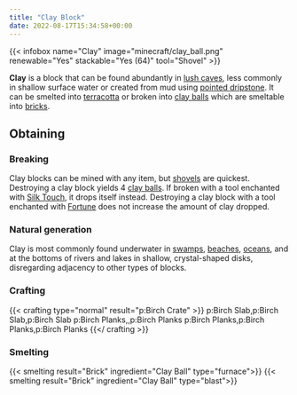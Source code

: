 ```yaml
---
title: "Clay Block"
date: 2022-08-17T15:34:58+00:00
---
```


{{< infobox name="Clay" image="minecraft/clay_ball.png" renewable="Yes" stackable="Yes (64)" tool="Shovel" >}}

**Clay** is a block that can be found abundantly in [lush caves](), less commonly in shallow surface water or created from mud using [pointed dripstone]().
It can be smelted into [terracotta]() or broken into [clay balls]() which are smeltable into [bricks]().

## Obtaining

### Breaking

Clay blocks can be mined with any item, but [shovels]() are quickest. Destroying a clay block yields 4 [clay balls]().
If broken with a tool enchanted with [Silk Touch](), it drops itself instead. Destroying a clay block with a tool enchanted with [Fortune]() does not increase the amount of clay dropped.

### Natural generation

Clay is most commonly found underwater in [swamps](), [beaches](), [oceans](), and at the bottoms of rivers and lakes in shallow, crystal-shaped disks, disregarding adjacency to other types of blocks.

### Crafting

{{< crafting type="normal" result="p:Birch Crate" >}}
p:Birch Slab,p:Birch Slab,p:Birch Slab
p:Birch Planks,,p:Birch Planks
p:Birch Planks,p:Birch Planks,p:Birch Planks
{{</ crafting >}}

### Smelting

{{< smelting result="Brick" ingredient="Clay Ball" type="furnace">}}
{{< smelting result="Brick" ingredient="Clay Ball" type="blast">}}